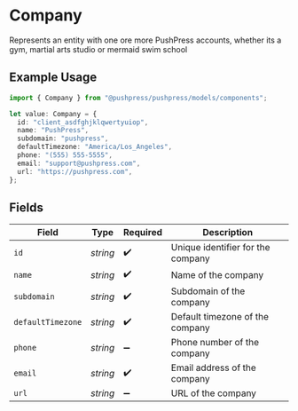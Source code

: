 # Company

Represents an entity with one ore more PushPress accounts, whether its a gym, martial arts studio or mermaid swim school

## Example Usage

```typescript
import { Company } from "@pushpress/pushpress/models/components";

let value: Company = {
  id: "client_asdfghjklqwertyuiop",
  name: "PushPress",
  subdomain: "pushpress",
  defaultTimezone: "America/Los_Angeles",
  phone: "(555) 555-5555",
  email: "support@pushpress.com",
  url: "https://pushpress.com",
};
```

## Fields

| Field                             | Type                              | Required                          | Description                       |
| --------------------------------- | --------------------------------- | --------------------------------- | --------------------------------- |
| `id`                              | *string*                          | :heavy_check_mark:                | Unique identifier for the company |
| `name`                            | *string*                          | :heavy_check_mark:                | Name of the company               |
| `subdomain`                       | *string*                          | :heavy_check_mark:                | Subdomain of the company          |
| `defaultTimezone`                 | *string*                          | :heavy_check_mark:                | Default timezone of the company   |
| `phone`                           | *string*                          | :heavy_minus_sign:                | Phone number of the company       |
| `email`                           | *string*                          | :heavy_check_mark:                | Email address of the company      |
| `url`                             | *string*                          | :heavy_minus_sign:                | URL of the company                |